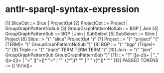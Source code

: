 # antlr-sparql-syntax-expression

[1]    	SliceOpt 	   ::=    	Slice
| ProjectOpt
[2]    	ProjectOpt 	   ::=    	Project
| GroupGraphPatternNoSub
[3]    	GroupGraphPatternNoSub 	   ::=    	BGP
| Join
[4]    	GroupGraphPatternSub 	   ::=    	BGP
| Join
| SubSelect
[5]    	SubSelect 	   ::=    	Slice
| Project
[6]    	Slice 	   ::=    	"(" "slice" ProjectOpt ")"
[7]    	Project 	   ::=    	"(" "project" "(" (TERM)+ ")" GroupGraphPatternNoSub ")"
[8]    	BGP 	   ::=    	"(" "bgp" (Triple)+ ")"
[9]    	Triple 	   ::=    	"(" "triple" TERM TERM TERM ")"
[10]    	Join 	   ::=    	"(" "join" GroupGraphPatternSub GroupGraphPatternSub ")"
[11]    	<TERM> 	   ::=    	"?" ([a-z])+
| "_" ([a-z])+
| "<" ([^>])* ">"
| '"' ([^\"])* '"'
| "'" ([^'])* "'"
[12]    	PASSED TOKENS 	   ::=    	([ \t\r\n])+
